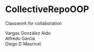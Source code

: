 # CollectiveRepoOOP
Classwork for collaboration

Vargas González Aldo\
Alfredo Garcia\
Diego D´Maurice\
